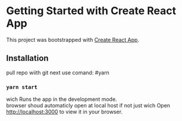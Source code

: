 # Getting Started with Create React App

This project was bootstrapped with [Create React App](https://github.com/facebook/create-react-app).

## Installation
pull repo wiith git
next use comand:
#yarn
### `yarn start`
wich
Runs the app in the development mode.\
browser shoud automaticly open at local host if not just wich
Open [http://localhost:3000](http://localhost:3000) to view it in your browser.
